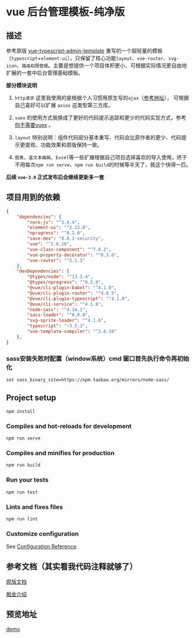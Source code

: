 # vue 后台管理模板-纯净版

## 描述
参考原版 [vue-typescript-admin-template](https://github.com/Armour/vue-typescript-admin-template) 重写的一个超轻量的模板（`typescript`+`element-ui`），只保留了核心功能`layout`、`vue-router`、`svg-icon`、`路由权限管理`。主要是想提供一个项目体积更小、可根据实际情况更自由地扩展的一套中后台管理基础模板。

**部分模块说明**

1. `http请求` 这里我使用的是根据个人习惯用原生写的`ajax`（[参考地址](https://github.com/Hansen-hjs/my-note/blob/master/JavaScript/js/ajax.js)）， 可根据自己喜好可以扩展 `axios` 这类型第三方库。

2. `vuex` 的使用方式我换成了更好的代码提示追踪和更少的代码实现方式，参考 [你不需要vuex](https://juejin.im/post/5d425a83f265da03d8719cb8) 。

3. `layout` 特别说明：组件代码部分基本重写、代码会比原作者的更少、代码提示更直观、功能效果和原版保持一致。

4. `图表`、`富文本编辑`、`Excel`等一些扩展根据自己项目选择喜欢的导入使用，终于不用每次`npm run serve`、`npm run build`的时候等半天了，我这个快得一匹。

**后续 `vue-3.0` 正式发布后会继续更新多一套**

## 项目用到的依赖
```json
{
	"dependencies": {
        "core-js": "^3.4.4",
        "element-ui": "^2.13.0",
        "nprogress": "^0.2.0",
        "save-dev": "0.0.1-security",
        "vue": "^2.6.10",
        "vue-class-component": "^7.0.2",
        "vue-property-decorator": "^8.3.0",
        "vue-router": "^3.1.3"
    },
	"devDependencies": {
        "@types/node": "^13.1.4",
        "@types/nprogress": "^0.2.0",
        "@vue/cli-plugin-babel": "^4.1.0",
        "@vue/cli-plugin-router": "^4.0.5",
        "@vue/cli-plugin-typescript": "^4.1.0",
        "@vue/cli-service": "^4.1.0",
        "node-sass": "^4.14.1",
        "sass-loader": "^8.0.0",
        "svg-sprite-loader": "^4.1.6",
        "typescript": "~3.5.3",
        "vue-template-compiler": "^2.6.10"
    },
}
```

### sass安装失败时配置（window系统）cmd 窗口首先执行命令再初始化
```
set sass_binary_site=https://npm.taobao.org/mirrors/node-sass/
```

## Project setup
```
npm install
```

### Compiles and hot-reloads for development
```
npm run serve
```

### Compiles and minifies for production
```
npm run build
```

### Run your tests
```
npm run test
```

### Lints and fixes files
```
npm run lint
```

### Customize configuration
See [Configuration Reference](https://cli.vuejs.org/config/).

## 参考文档（其实看我代码注释就够了）

[原版文档](https://armour.github.io/vue-typescript-admin-docs/zh)

[掘金介绍](https://juejin.im/post/5e154afae51d45410f123afc)

## 预览地址

[demo](https://hansen-hjs.github.io/vue2-admin/)
